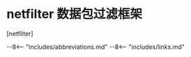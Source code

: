 # netfilter 数据包过滤框架

[netfilter]

<!----------------------------------------------------------------------------->

--8<-- "includes/abbreviations.md"
--8<-- "includes/links.md"
